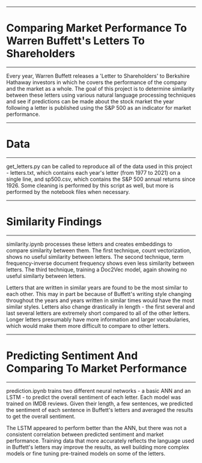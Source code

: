 **************************************************************************************************************
# Comparing Market Performance To Warren Buffett's Letters To Shareholders
**************************************************************************************************************

Every year, Warren Buffett releases a 'Letter to Shareholders' to Berkshire Hathaway investors in which he covers the performance of the company and the market as a whole. The goal of this project is to determine similarity between these letters using various natural language processing techniques and see if predictions can be made about the stock market the year following a letter is published using the S&P 500 as an indicator for market performance.

**************************************************************************************************************
# Data
**************************************************************************************************************

get_letters.py can be called to reproduce all of the data used in this project - letters.txt, which contains each year's letter (from 1977 to 2021) on a single line, and sp500.csv, which contains the S&P 500 annual returns since 1926. Some cleaning is performed by this script as well, but more is performed by the notebook files when necessary.

**************************************************************************************************************
# Similarity Findings
**************************************************************************************************************

similarity.ipynb processes these letters and creates embeddings to compare similarity between them. The first technique, count vectorization, shows no useful similarity between letters. The second technique, term frequency-inverse document frequency shows even less similarity between letters. The third technique, training a Doc2Vec model, again showing no useful similarty between letters. 

Letters that are written in similar years are found to be the most similar to each other. This may in part be because of Buffett's writing style changing throughout the years and years written in similar times would have the most similar styles. Letters also change drastically in length - the first several and last several letters are extremely short compared to all of the other letters. Longer letters presumably have more information and larger vocabularies, which would make them more difficult to compare to other letters.

**************************************************************************************************************
# Predicting Sentiment And Comparing To Market Performance
**************************************************************************************************************

prediction.ipynb trains two different neural networks - a basic ANN and an LSTM - to predict the overall sentiment of each letter. Each model was trained on IMDB reviews. Given their length, a few sentences, we predicted the sentiment of each sentence in Buffett's letters and averaged the results to get the overall sentiment.

The LSTM appeared to perform better than the ANN, but there was not a consistent correlation between predicted sentiment and market performance. Training data that more accurately reflects the language used in Buffett's letters may improve the results, as well building more complex models or fine tuning pre-trained models on some
of the letters. 